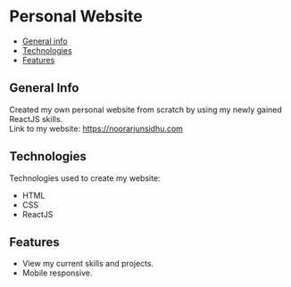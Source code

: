 # Personal Website

* [General info](#general-info)
* [Technologies](#technologies)
* [Features](#features)

## General Info
Created my own personal website from scratch by using my newly gained ReactJS skills.<br/>
Link to my website: https://noorarjunsidhu.com
	
## Technologies
Technologies used to create my website:
* HTML
* CSS
* ReactJS

## Features
* View my current skills and projects.
* Mobile responsive.
